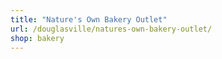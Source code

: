```yaml
---
title: "Nature's Own Bakery Outlet"
url: /douglasville/natures-own-bakery-outlet/
shop: bakery
---
```

